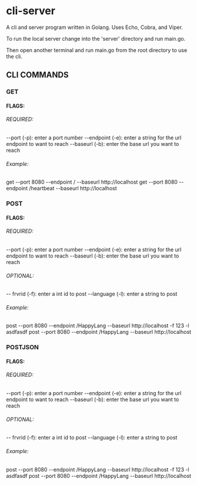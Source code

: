 # cli-server
A cli and server program written in Golang. Uses Echo, Cobra, and Viper.

To run the local server change into the 'server' directory and run main.go.

Then open another terminal and run main.go from the root directory to use the cli.

## CLI COMMANDS

### GET
#### FLAGS: 
###### REQUIRED:
--port (-p): enter a port number
--endpoint (-e): enter a string for the url endpoint to want to reach
--baseurl (-b): enter the base url you want to reach

###### Example:
get --port 8080 --endpoint / --baseurl http://localhost
get --port 8080 --endpoint /heartbeat --baseurl http://localhost

### POST

#### FLAGS: 
###### REQUIRED:
--port (-p): enter a port number
--endpoint (-e): enter a string for the url endpoint to want to reach
--baseurl (-b): enter the base url you want to reach

###### OPTIONAL:
-- frvrid (-f): enter a int id to post
--language (-l): enter a string to post

###### Example:
post --port 8080 --endpoint /HappyLang --baseurl http://localhost -f 123 -l asdfasdf
post --port 8080 --endpoint /HappyLang --baseurl http://localhost

### POSTJSON
#### FLAGS: 
###### REQUIRED:
--port (-p): enter a port number
--endpoint (-e): enter a string for the url endpoint to want to reach
--baseurl (-b): enter the base url you want to reach

###### OPTIONAL:
-- frvrid (-f): enter a int id to post
--language (-l): enter a string to post

###### Example:
post --port 8080 --endpoint /HappyLang --baseurl http://localhost -f 123 -l asdfasdf
post --port 8080 --endpoint /HappyLang --baseurl http://localhost
